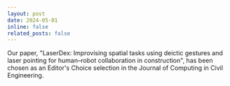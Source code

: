 ```yaml
---
layout: post
date: 2024-05-01
inline: false
related_posts: false
---
```


Our paper, "LaserDex: Improvising spatial tasks using deictic gestures and laser pointing for human–robot collaboration in construction", has been chosen as an Editor's Choice selection in the Journal of Computing in Civil Engineering.
